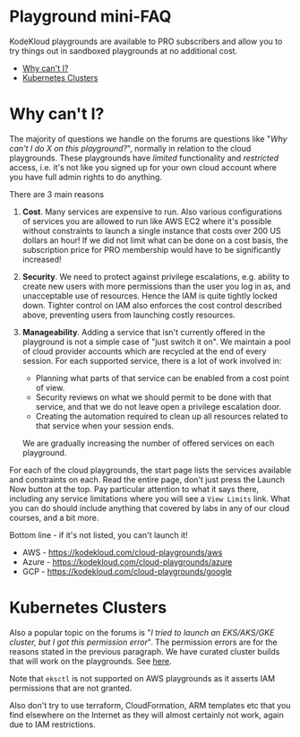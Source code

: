 # Playground mini-FAQ

KodeKloud playgrounds are available to PRO subscribers and allow you to try things out in sandboxed playgrounds at no additional cost.

* [Why can't I?](#why-cant-i)
* [Kubernetes Clusters](#kubernetes-clusters)

# Why can't I?

The majority of questions we handle on the forums are questions like "*Why can't I do X on this playground?*", normally in relation to the cloud playgrounds. These playgrounds have *limited* functionality and *restricted* access, i.e. it's not like you signed up for your own cloud account where you have full admin rights to do anything.

There are 3 main reasons

1. **Cost**. Many services are expensive to run. Also various configurations of services you are allowed to run like AWS EC2 where it's possible without constraints to launch a single instance that costs over 200 US dollars an hour! If we did not limit what can be done on a cost basis, the subscription price for PRO membership would have to be significantly increased!
1. **Security**. We need to protect against privilege escalations, e.g. ability to create new users with more permissions than the user you log in as, and unacceptable use of resources. Hence the IAM is quite tightly locked down. Tighter control on IAM also enforces the cost control described above, preventing users from launching costly resources.
1. **Manageability**. Adding a service that isn't currently offered in the playground is not a simple case of "just switch it on". We maintain a pool of cloud provider accounts which are recycled at the end of every session. For each supported service, there is a lot of work involved in:
    * Planning what parts of that service can be enabled from a cost point of view.
    * Security reviews on what we should permit to be done with that service, and that we do not leave open a privilege escalation door.
    * Creating the automation required to clean up all resources related to that service when your session ends.

    We are gradually increasing the number of offered services on each playground.

For each of the cloud playgrounds, the start page lists the services available and constraints on each. Read the entire page, don't just press the Launch Now button at the top. Pay particular attention to what it says there, including any service limitations where you will see a `View Limits` link. What you can do should include anything that covered by labs in any of our cloud courses, and a bit more.

Bottom line - if it's not listed, you can't launch it!

* AWS - https://kodekloud.com/cloud-playgrounds/aws
* Azure - https://kodekloud.com/cloud-playgrounds/azure
* GCP - https://kodekloud.com/cloud-playgrounds/google

# Kubernetes Clusters

Also a popular topic on the forums is "*I tried to launch an EKS/AKS/GKE cluster, but I got this permission error*". The permission errors are for the reasons stated in the previous paragraph. We have curated cluster builds that will work on the playgrounds. See [here](https://github.com/kodekloudhub/certified-kubernetes-administrator-course/tree/master/managed-clusters).

Note that `eksctl` is not supported on AWS playgrounds as it asserts IAM permissions that are not granted.

Also don't try to use terraform, CloudFormation, ARM templates etc that you find elsewhere on the Internet as they will almost certainly not work, again due to IAM restrictions.
